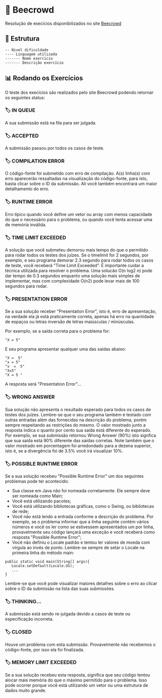 # :bookmark: Beecrowd

Resolução de execícios disponibilizados no site <a href='https://www.beecrowd.com.br/judge/pt/categories'> Beecrowd </a>

## :bricks: Estrutura

```
-- Nivel dificuldade
---- Linguagem utilizada
------- Nome exercício
------- Descrição exercício
```

## :bar_chart: Rodando os Exercícios

O teste dos execícios são realizados pelo site Beecrowd podendo retornar os seguintes status:

### :label: IN QUEUE

A sua submissão está na fila para ser julgada.

### :label: ACCEPTED

A submissão passou por todos os casos de teste.

### :label: COMPILATION ERROR

O código-fonte foi submetido com erro de compilação. A(s) linha(s) com erro aparecerão ressaltadas na visualização do código-fonte, para isto, basta clicar sobre o ID da submissão. Ali você também encontrará um maior detalhamento do erro.

### :label: RUNTIME ERROR

Erro típico quando você define um vetor ou array com menos capacidade do que o necessário para o problema, ou quando você tenta acessar uma de memória inválida.

### :label: TIME LIMIT EXCEEDED

A solução que você submeteu demorou mais tempo do que o permitido para rodar todos os testes dos juízes. Se o timelimit for 2 segundos, por exemplo, e seu programa demorar 2.3 segundo para rodar todos os casos de teste, você receberá "Time Limit Exceeded". É importante cuidar a técnica utilizada para resolver o problema. Uma solucão O(n log2 n) pode dar tempo de 0.3 segundos enquanto uma solução mais simples de implementar, mas com complexidade O(n2) pode levar mais de 100 segundos para rodar. 

### :label: PRESENTATION ERROR

Se a sua solução receber "Presentation  Error", isto é, erro de apresentação, na verdade ela já está praticamente correta, apenas há erro na quantidade de espaços ou letras inversão de letras maiúsculas / minúsculas. 

Por exemplo, se a saída correta para o problema for:

```
"X = 5"
```

E seu programa apresentar qualquer uma das saídas abaixo:

```
"X =  5"
"x = 5"
"x  =  5"
"X=5"
"X = 5 "
```

A resposta será "Presentation Error"...

### :label: WRONG ANSWER

Sua solução não apresenta o resultado esperado para todos os casos de testes dos juízes. Lembre-se que o seu programa também é testado com outras entradas além das fornecidas na descrição do problema, porém sempre respeitando as restrições do mesmo. O valor mostrado junto a resposta indica o quanto por cento sua saída está diferente do esperado. Por exemplo, se sua submissão retornou Wrong Answer (90%) isto signfica que sua saída está 90% diferente das saídas corretas. Note também que o valor mostrado em porcentagem foi arredondado para a dezena superior, isto é, se a divergência foi de 3.5% você irá visualizar 10%.

### :label: POSSIBLE RUNTIME ERROR

Se a sua solução recebeu "Possible Runtime Error" um dos seguintes problemas pode ter acontecido:

- Sua classe em Java não foi nomeada corretamente. Ele sempre deve ser nomeada como Main;
- Você está utilizando pacotes;
- Você está utilizando bibliotecas gráficas, como o Swing, ou bibliotecas de rede;
- Você não está lendo a entrada conforme a descrição do problema. Por exemplo, se o problema informar que a linha seguinte contém vários números e você os ler como se estivessem apresentados um por linha, provavelmente seu código lançará uma exceção e você receberá como resposta "Possible Runtime Error";
- Você não definiu o Locale padrão e tentou ler valores de moeda com vírgula ao invés de ponto. Lembre-se sempre de setar o Locale na primeira linha do método main:

```
public static void main(String[] args){
   Locale.setDefault(Locale.US);
   ...
}
```

Lembre-se que você pode visualizar maiores detalhes sobre o erro ao clicar sobre o ID da submissão na lista das suas submissões.

### :label: THINKING...

A submissão está sendo re-julgada devido a casos de teste ou especificação incorreta.

### :label: CLOSED

Houve um problema com esta submissão. Provavelmente não recebemos o código-fonte, por isso ela foi finalizada.

### :label: MEMORY LIMIT EXCEEDED

Se a sua solução recebeu esta resposta, significa que seu código tentou alocar mais memória do que o máximo permitido para o problema. Isso pode ocorrer porque você está utilizando um vetor ou uma estrutura de dados muito grande.